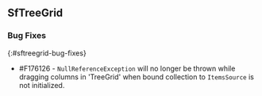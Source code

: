 ## SfTreeGrid

### Bug Fixes
{:#sftreegrid-bug-fixes}

* \#F176126 - `NullReferenceException` will no longer be thrown while dragging columns in 'TreeGrid' when bound collection to `ItemsSource` is not initialized.
